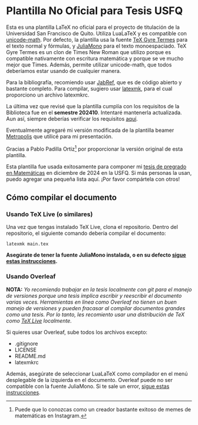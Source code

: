# Plantilla No Oficial para Tesis USFQ

Esta es una plantilla LaTeX no oficial para el proyecto de titulación de la
Universidad San Francisco de Quito. Utiliza LuaLaTeX y es compatible con [unicode-math][1]. Por defecto, la plantilla usa la fuente [TeX
Gyre Termes][3] para el texto normal y fórmulas, y [JuliaMono][4]
para el texto monoespaciado. TeX Gyre Termes es un clon de Times New Roman que utilizo porque es compatible nativamente con escritura matemática y porque se ve mucho mejor que Times. Además, permite utilizar unicode-math, que todos deberíamos estar usando de cualquier manera.

Para la bibliografía, recomiendo usar [JabRef][6], que es
de código abierto y bastante completo. Para compilar, sugiero usar
[latexmk][8], para el cual proporciono un archivo latexmkrc.

La última vez que revisé que la plantilla cumplía con los requisitos de
la Biblioteca fue en el **semestre 202410**. Intentaré mantenerla
actualizada. Aun así, siempre deberías verificar los requisitos
[aquí][5].

Eventualmente agregaré mi versión modificada de la plantilla beamer
[Metropolis][2] que utilicé para mi presentación.

Gracias a Pablo Padilla Ortiz[^pablo] por proporcionar la versión
original de esta plantilla.

Esta plantilla fue usada exitosamente para componer mi [tesis de
pregrado en Matemáticas][7] en diciembre de 2024 en la USFQ. Si más
personas la usan, puedo agregar una pequeña lista aquí. ¡Por favor
compártela con otros!

## Cómo compilar el documento

### Usando TeX Live (o similares)

Una vez que tengas instalado TeX Live, clona el repositorio. Dentro del repositorio, el siguiente comando debería compilar el documento:

```
latexmk main.tex
```

**Asegúrate de tener la fuente JuliaMono instalada, o en su defecto [sigue estas instrucciones][10].**

### Usando Overleaf

**NOTA:** *Yo recomiendo trabajar en la tesis localmente con git para el manejo de versiones porque una tesis implica escribir y reescribir el documento varias veces. Herramientas en línea como Overleaf no tienen un buen manejo de versiones y pueden fracasar al compilar documentos grandes como una tesis. Por lo tanto, les recomiento usar una distribución de TeX como [TeX Live][9] localmente.*

Si quieres usar Overleaf, sube todos los archivos excepto:

- .gitignore
- LICENSE
- README.md
- latexmkrc

Además, asegúrate de seleccionar LuaLaTeX como compilador en el menú desplegable de la izquierda en el documento. Overleaf puede no ser compatible con la fuente JuliaMono. Si te sale un error, [sigue estas instrucciones][10].

[1]: https://ctan.org/pkg/unicode-math
[2]: https://github.com/matze/mtheme
[3]: https://www.gust.org.pl/projects/e-foundry/tex-gyre/termes
[4]: https://juliamono.netlify.app/
[5]: https://www.usfq.edu.ec/es/biblioteca
[6]: https://www.jabref.org/
[7]: http://repositorio.usfq.edu.ec/handle/23000/14173
[8]: https://ctan.org/pkg/latexmk/
[9]: https://tug.org/texlive/
[10]: https://github.com/adricamilo/USFQ-Thesis-Template/wiki/Desactivar-JuliaMono

[^pablo]: Puede que lo conozcas como un creador bastante exitoso
    de memes de matemáticas en Instagram.
